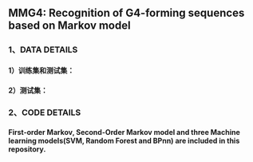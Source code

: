 ## MMG4: Recognition of G4-forming sequences based on Markov model

### 1、DATA DETAILS

#### 1）训练集和测试集：
#### 2）测试集：

### 2、CODE DETAILS

#### First-order Markov, Second-Order Markov model and three Machine learning models(SVM, Random Forest and BPnn) are included in this repository.
